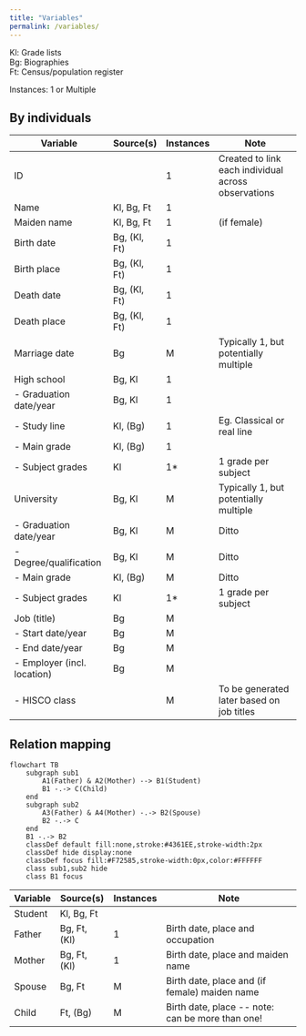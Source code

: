 ```yaml
---
title: "Variables"
permalink: /variables/
---
```


Kl: Grade lists  
Bg: Biographies  
Ft: Census/population register

Instances: 1 or Multiple

## By individuals

| Variable | Source(s) | Instances | Note |
|---|---|---|---|
| ID | | 1 | Created to link each individual across observations |
| Name | Kl, Bg, Ft | 1 | |
| Maiden name | Kl, Bg, Ft | 1 | (if female) |
| Birth date | Bg, (Kl, Ft) | 1 | |
| Birth place | Bg, (Kl, Ft) | 1 | |
| Death date | Bg, (Kl, Ft) | 1 | |
| Death place | Bg, (Kl, Ft) | 1 | |
| Marriage date | Bg | M | Typically 1, but potentially multiple |
| High school | Bg, Kl | 1 | |
| - Graduation date/year | Bg, Kl | 1 | |
| - Study line | Kl, (Bg) | 1 | Eg. Classical or real line |
| - Main grade | Kl, (Bg) | 1 | |
| - Subject grades | Kl | 1* | 1 grade per subject |
| University | Bg, Kl | M | Typically 1, but potentially multiple |
| - Graduation date/year | Bg, Kl | M | Ditto |
| - Degree/qualification | Bg, Kl | M | Ditto |
| - Main grade | Kl, (Bg) | M | Ditto |
| - Subject grades | Kl | 1* | 1 grade per subject |
| Job (title) | Bg | M |  |
| - Start date/year | Bg | M |  |
| - End date/year | Bg | M |  |
| - Employer (incl. location) | Bg | M |  |
| - HISCO class |  | M | To be generated later based on job titles |


## Relation mapping

```mermaid
flowchart TB
    subgraph sub1
        A1(Father) & A2(Mother) --> B1(Student)
        B1 -.-> C(Child)
    end
    subgraph sub2
        A3(Father) & A4(Mother) -.-> B2(Spouse)
        B2 -.-> C
    end
    B1 -.-> B2
    classDef default fill:none,stroke:#4361EE,stroke-width:2px
    classDef hide display:none
    classDef focus fill:#F72585,stroke-width:0px,color:#FFFFFF
    class sub1,sub2 hide
    class B1 focus
```

| Variable | Source(s) | Instances | Note |
|---|---|---|---|
| Student | Kl, Bg, Ft |  | | 
| Father | Bg, Ft, (Kl) | 1 | Birth date, place and occupation |
| Mother | Bg, Ft, (Kl) | 1 | Birth date, place and maiden name |
| Spouse | Bg, Ft | M | Birth date, place and (if female) maiden name |
| Child | Ft, (Bg) | M | Birth date, place -- note: can be more than one! |
